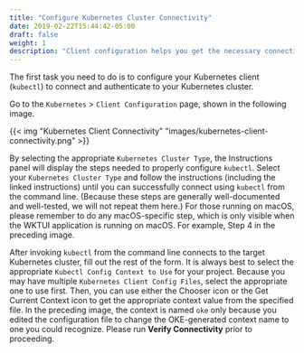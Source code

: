 ```yaml
---
title: "Configure Kubernetes Cluster Connectivity"
date: 2019-02-22T15:44:42-05:00
draft: false
weight: 1
description: "Client configuration helps you get the necessary connectivity to your Kubernetes cluster."
---
```


The first task you need to do is to configure your Kubernetes client (`kubectl`) to connect and authenticate to your Kubernetes cluster.  

Go to the `Kubernetes` > `Client Configuration` page, shown in the following image.

{{< img "Kubernetes Client Connectivity" "images/kubernetes-client-connectivity.png" >}}

By selecting the appropriate `Kubernetes Cluster Type`, the Instructions panel will display the steps needed to properly configure `kubectl`.  Select your `Kubernetes Cluster Type` and follow the instructions (including the linked instructions) until you can successfully connect using `kubectl` from the command line.  (Because these steps are generally well-documented and well-tested, we will not repeat them here.)  For those running on macOS, please remember to do any macOS-specific step, which is only visible when the WKTUI application is running on macOS.  For example, Step 4 in the preceding image.

After invoking `kubectl` from the command line connects to the target Kubernetes cluster, fill out the rest of the form.  It is always best to select the appropriate `Kubectl Config Context to Use` for your project.  Because you may have multiple `Kubernetes Client Config Files`, select the appropriate one to use first.  Then, you can use either the Chooser icon or the Get Current Context icon to get the appropriate context value from the specified file.  In the preceding image, the context is named `oke` only because you edited the configuration file to change the OKE-generated context name to one you could recognize.  Please run **Verify Connectivity** prior to proceeding.
